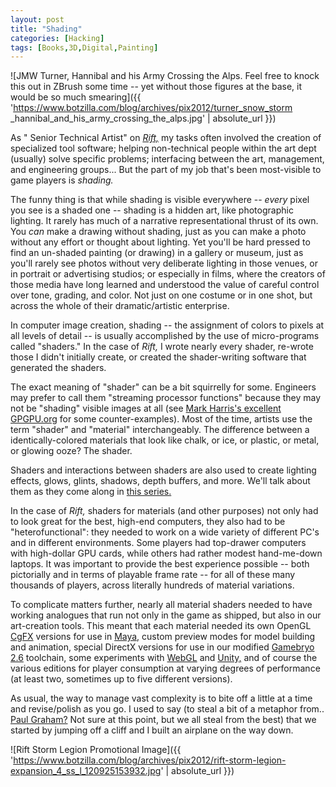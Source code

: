 ```yaml
---
layout: post
title: "Shading"
categories: [Hacking]
tags: [Books,3D,Digital,Painting]
---
```



![JMW Turner, Hannibal and his Army Crossing the Alps. Feel free to knock this out in ZBrush some time -- yet without those figures at the base, it would be so much smearing]({{ 'https://www.botzilla.com/blog/archives/pix2012/turner_snow_storm _hannibal_and_his_army_crossing_the_alps.jpg' | absolute_url }})


As " Senior Technical Artist" on <a href="http://www.riftgame.com" target="new"><i>Rift,</i></a> my tasks often involved the creation of specialized tool software; helping non-technical people within the art dept (usually) solve specific problems; interfacing between the art, management, and engineering groups... But the part of my job that's been most-visible to game players is <i>shading.</i>


<!--more-->
The funny thing is that while shading is visible everywhere -- <i>every</i> pixel you see is a shaded one -- shading is a hidden art, like photographic lighting. It rarely has much of a narrative representational thrust of its own. You <i>can</i> make a drawing without shading, just as you can make a photo without any effort or thought about lighting. Yet you'll be hard pressed to find an un-shaded painting (or drawing) in a gallery or museum, just as you'll rarely see photos without very deliberate lighting in those venues, or in portrait or advertising studios; or especially in films, where the creators of those media have long learned and understood the value of careful control over tone, grading, and color. Not just on one costume or in one shot, but across the whole of their dramatic/artistic enterprise.

In computer image creation, shading -- the assignment of colors to pixels at all levels of detail -- is usually accomplished by the use of micro-programs called "shaders." In the case of <i>Rift,</i> I wrote nearly every shader, re-wrote those I didn't initially create, or created the shader-writing software that generated the shaders.

The exact meaning of "shader" can be a bit squirrelly for some. Engineers may prefer to call them "streaming processor functions" because they may not be "shading" visible images at all (see <a href="http://www.gpgpu.org" target="new">Mark Harris's excellent GPGPU.org</a> for some counter-examples). Most of the time, artists use the term "shader" and "material" interchangeably. The difference between a identically-colored materials that look like chalk, or ice, or plastic, or metal, or glowing ooze? The shader.

Shaders and interactions between shaders are also used to create lighting effects, glows, glints, shadows, depth buffers, and more. We'll talk about them as they come along in <a href="{{ site.baseurl }}{% post_url 2012-12-16-Rift-s-End-The-Beginning %}" target="new">this series.</a>

In the case of <i>Rift,</i> shaders for materials (and other purposes) not only had to look great for the best, high-end computers, they also had to be "heterofunctional": they needed to work on a wide variety of different PC's and in different environments. Some players had top-drawer computers with high-dollar GPU cards, while others had rather modest hand-me-down laptops. It was important to provide the best experience possible -- both pictorially and in terms of playable frame rate -- for all of these many thousands of players, across literally hundreds of material variations.

To complicate matters further, nearly all material shaders needed to have working analogues that run not only in the game as shipped, but also in our art-creation tools. This meant that each material needed its own OpenGL <a href="http://developer.download.nvidia.com/shaderlibrary/webpages/cgfx_shaders.html" target="new">CgFX</a> versions for use in <a href="http://usa.autodesk.com/maya/" target="new">Maya,</a> custom preview modes for model building and animation, special DirectX versions for use in our modified <a href="http://www.gamebryo.com/" target="new">Gamebryo 2.6</a> toolchain, some experiments with <a href="http://www.chromeexperiments.com/webgl/" target="new">WebGL</a> and <a href="http://unity3d.com/" target="new">Unity,</a> and of course the various editions for player consumption at varying degrees of performance (at least two, sometimes up to five different versions).

As usual, the way to manage vast complexity is to bite off a little at a time and revise/polish as you go. I used to say (to steal a bit of a metaphor from.. <a href="http://www.paulgraham.com/hp.html" target="new">Paul Graham?</a> Not sure at this point, but we all steal from the best)  that we started by jumping off a cliff and I built an airplane on the way down.



![Rift Storm Legion Promotional Image]({{ 'https://www.botzilla.com/blog/archives/pix2012/rift-storm-legion-expansion_4_ss_l_120925153932.jpg' | absolute_url }})



